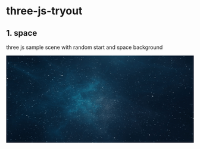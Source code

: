 # three-js-tryout

## 1. space
three js sample scene with random start and space background

![Space](space/public/space.gif) 
